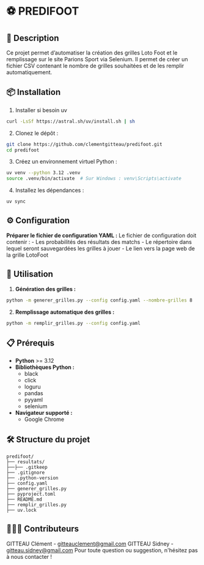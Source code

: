 # ⚽ PREDIFOOT

## 📝 Description
Ce projet permet d’automatiser la création des grilles Loto Foot et le remplissage sur le site Parions Sport via Selenium. 
Il permet de créer un fichier CSV contenant le nombre de grilles souhaitées et de les remplir automatiquement.

## 📦 Installation
1. Installer si besoin uv
```bash
curl -LsSf https://astral.sh/uv/install.sh | sh
```

2. Clonez le dépôt :
```bash
git clone https://github.com/clementgitteau/predifoot.git
cd predifoot
```

3. Créez un environnement virtuel Python :
```bash
uv venv --python 3.12 .venv
source .venv/bin/activate  # Sur Windows : venv\Scripts\activate
```

4. Installez les dépendances :
```bash
uv sync
```

## ⚙️ Configuration
**Préparer le fichier de configuration YAML :**
Le fichier de configuration doit contenir :
    - Les probabilités des résultats des matchs
    - Le répertoire dans lequel seront sauvegardées les grilles à jouer
    - Le lien vers la page web de la grille LotoFoot

## 🚀 Utilisation
1. **Génération des grilles :**
```bash
python -m generer_grilles.py --config config.yaml --nombre-grilles 8
```

2. **Remplissage automatique des grilles :**
```bash
python -m remplir_grilles.py --config config.yaml
```


## 📋 Prérequis
- **Python** >= 3.12
- **Bibliothèques Python :**
    - black
    - click
    - loguru
    - pandas
    - pyyaml
    - selenium
- **Navigateur supporté :**
    - Google Chrome

## 🛠️ Structure du projet
```
predifoot/
├── resultats/
├──├── .gitkeep
├── .gitignore
├── .python-version
├── config.yaml
├── generer_grilles.py
├── pyproject.toml
├── README.md
├── remplir_grilles.py
├── uv.lock
```

## 👨🏻‍💻 Contributeurs
GITTEAU Clément - gitteauclement@gmail.com
GITTEAU Sidney - gitteau.sidney@gmail.com
Pour toute question ou suggestion, n'hésitez pas à nous contacter !